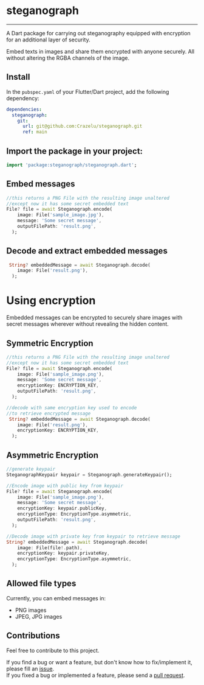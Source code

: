 # steganograph

***
A Dart package for carrying out steganography equipped with encryption for an additional layer of security.

Embed texts in images and share them encrypted with anyone securely. All without altering the RGBA channels of the image.

## Install

In the `pubspec.yaml` of your Flutter/Dart project, add the following dependency:

```yaml 
dependencies:
  steganograph:
    git:
      url: git@github.com:Crazelu/steganograph.git
      ref: main
```

## Import the package in your project:

```dart
import 'package:steganograph/steganograph.dart';
```

## Embed messages

```dart
//this returns a PNG File with the resulting image unaltered
//except now it has some secret embedded text
File? file = await Steganograph.encode(
    image: File('sample_image.jpg'),
    message: 'Some secret message',
    outputFilePath: 'result.png',
  );

```

## Decode and extract embedded messages

```dart
 String? embeddedMessage = await Steganograph.decode(
    image: File('result.png'),
  );
```

# Using encryption

Embedded messages can be encrypted to securely share images with secret messages wherever without revealing the hidden content.

## Symmetric Encryption

```dart
//this returns a PNG File with the resulting image unaltered
//except now it has some secret embedded text
File? file = await Steganograph.encode(
    image: File('sample_image.png'),
    message: 'Some secret message',
    encryptionKey: ENCRYPTION_KEY,
    outputFilePath: 'result.png',
  );
```

```dart
//decode with same encryption key used to encode 
//to retrieve encrypted message
 String? embeddedMessage = await Steganograph.decode(
    image: File('result.png'),
    encryptionKey: ENCRYPTION_KEY,
  );
```

## Asymmetric Encryption

```dart
//generate keypair
SteganographKeypair keypair = Steganograph.generateKeypair();
```

```dart
//Encode image with public key from keypair
File? file = await Steganograph.encode(
    image: File('sample_image.png'),
    message: 'Some secret message',
    encryptionKey: keypair.publicKey,
    encryptionType: EncryptionType.asymmetric,
    outputFilePath: 'result.png',
  );
```

```dart
//Decode image with private key from keypair to retrieve message
String? embeddedMessage = await Steganograph.decode(
    image: File(file!.path),
    encryptionKey: keypair.privateKey,
    encryptionType: EncryptionType.asymmetric,
  );
```


## Allowed file types

Currently, you can embed messages in:
* PNG images
* JPEG, JPG images

## Contributions

Feel free to contribute to this project.

If you find a bug or want a feature, but don't know how to fix/implement it, please fill an [issue](https://github.com/Crazelu/steganograph/issues).  
If you fixed a bug or implemented a feature, please send a [pull request](https://github.com/Crazelu/steganograph/pulls).